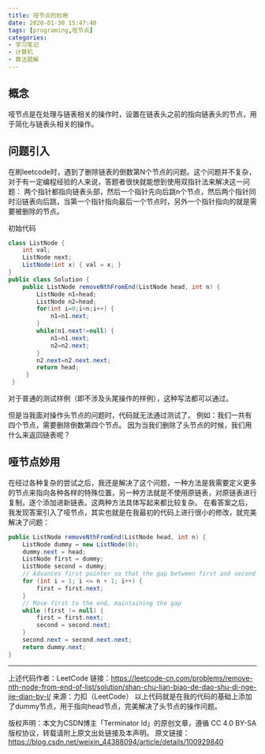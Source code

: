 ```yaml
---
title: 哑节点的妙用
date: 2020-01-30 15:47:40
tags: [programing,哑节点]
categories: 
- 学习笔记
- 计算机
- 算法题解
---
```


## 概念

哑节点是在处理与链表相关的操作时，设置在链表头之前的指向链表头的节点，用于简化与链表头相关的操作。

## 问题引入

在刷leetcode时，遇到了删除链表的倒数第N个节点的问题。这个问题并不复杂，对于有一定编程经验的人来说，答题者很快就能想到使用双指针法来解决这一问题：
两个指针都指向链表头部，然后一个指针先向后跳n个节点，然后两个指针同时沿链表向后跳，当第一个指针指向最后一个节点时，另外一个指针指向的就是需要被删除的节点。

初始代码

```java
class ListNode {
    int val;
    ListNode next;
    ListNode(int x) { val = x; }
}
public class Solution {
    public ListNode removeNthFromEnd(ListNode head, int n) {
        ListNode n1=head;
        ListNode n2=head;
        for(int i=0;i<n;i++) {
            n1=n1.next;
        }
        while(n1.next!=null) {
            n1=n1.next;
            n2=n2.next;
        }
        n2.next=n2.next.next;
        return head;
     }
 }
```

对于普通的测试样例（即不涉及头尾操作的样例），这种写法都可以通过。

但是当我面对操作头节点的问题时，代码就无法通过测试了。
例如：我们一共有四个节点，需要删除倒数第四个节点。
因为当我们删除了头节点的时候，我们用什么来返回链表呢？

## 哑节点妙用

在经过各种复杂的尝试之后，我还是解决了这个问题，一种方法是我需要定义更多的节点来指向各种各样的特殊位置，另一种方法就是不使用原链表，对原链表进行复制，逐个添加进新链表。这两种方法具体写起来都比较复杂。
在看答案之后，我发现答案引入了哑节点，其实也就是在我最初的代码上进行很小的修改，就完美解决了问题：

```java
public ListNode removeNthFromEnd(ListNode head, int n) {
    ListNode dummy = new ListNode(0);
    dummy.next = head;
    ListNode first = dummy;
    ListNode second = dummy;
    // Advances first pointer so that the gap between first and second is n nodes apart
    for (int i = 1; i <= n + 1; i++) {
        first = first.next;
    }
    // Move first to the end, maintaining the gap
    while (first != null) {
        first = first.next;
        second = second.next;
    }
    second.next = second.next.next;
    return dummy.next;
}
```


---
上述代码作者：LeetCode
链接：https://leetcode-cn.com/problems/remove-nth-node-from-end-of-list/solution/shan-chu-lian-biao-de-dao-shu-di-nge-jie-dian-by-l/
来源：力扣（LeetCode）
以上代码就是在我的代码的基础上添加了dummy节点，用于指向head节点，完美解决了头节点的操作问题。

版权声明：本文为CSDN博主「Terminator ld」的原创文章，遵循 CC 4.0 BY-SA 版权协议，转载请附上原文出处链接及本声明。
原文链接：https://blog.csdn.net/weixin_44388094/article/details/100929840